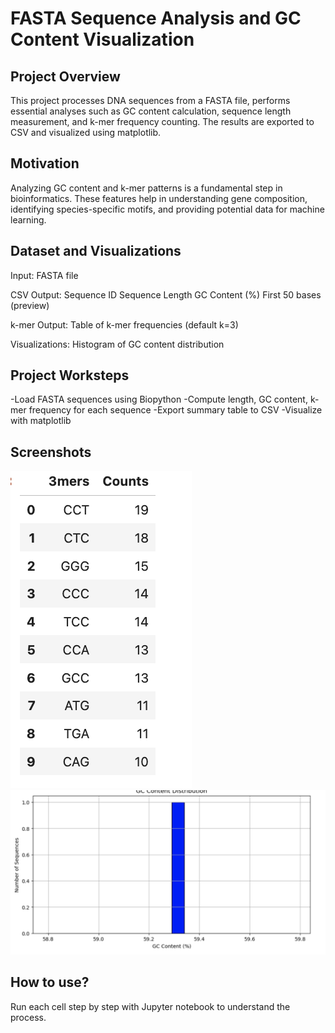 # FASTA Sequence Analysis and GC Content Visualization

## Project Overview

This project processes DNA sequences from a FASTA file, performs essential analyses such as GC content calculation, sequence length measurement, and k-mer frequency counting. The results are exported to CSV and visualized using matplotlib.

## Motivation

Analyzing GC content and k-mer patterns is a fundamental step in bioinformatics. These features help in understanding gene composition, identifying species-specific motifs, and providing potential data for machine learning.

## Dataset and Visualizations

Input: 
FASTA file

CSV Output:
Sequence ID
Sequence Length
GC Content (%)
First 50 bases (preview)

k-mer Output:
Table of k-mer frequencies (default k=3)

Visualizations:
Histogram of GC content distribution

## Project Worksteps

-Load FASTA sequences using Biopython
-Compute length, GC content, k-mer frequency for each sequence
-Export summary table to CSV
-Visualize with matplotlib

## Screenshots

![分析結果](images/截圖%202025-05-06%20下午11.25.03.png)
![分析結果](images/截圖%202025-05-06%20下午11.25.12.png)

## How to use?

Run each cell step by step with Jupyter notebook to understand the process.

